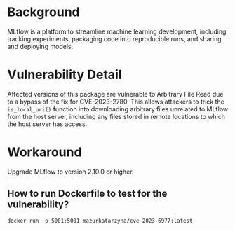 # Background
MLflow is a platform to streamline machine learning development, including tracking experiments, packaging code into reproducible runs, and sharing and deploying models.

# Vulnerability Detail
Affected versions of this package are vulnerable to Arbitrary File Read due to a bypass of the fix for CVE-2023-2780. This allows attackers to trick the `is_local_uri()` function into downloading arbitrary files unrelated to MLflow from the host server, including any files stored in remote locations to which the host server has access.

# Workaround
Upgrade MLflow to version 2.10.0 or higher.

## How to run Dockerfile to test for the vulnerability?
```
docker run -p 5001:5001 mazurkatarzyna/cve-2023-6977:latest
```
